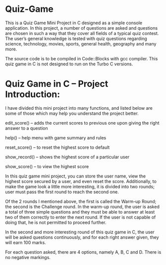 # Quiz-Game
This is a Quiz Game Mini Project in C designed as a simple console application. In this project, a number of questions are asked and questions are chosen in such a way that they cover all fields of a typical quiz contest. The user’s general knowledge is tested with quiz questions regarding science, technology, movies, sports, general health, geography and many more.

The source code is to be compiled in Code::Blocks with gcc compiler. This quiz game in C is not designed to run on the Turbo C versions. 

# Quiz Game in C – Project Introduction:
I have divided this mini project into many functions, and listed below are some of those which may help you understand the project better.

edit_score() – adds the current scores to previous one upon giving the right answer to a question

help() – help menu with game summary and rules

reset_score() – to reset the highest score to default

show_record() – shows the highest score of a particular user

show_score() – to view the highest score

In this quiz game mini project, you can store the user name, view the highest score secured by a user, and even reset the score. Additionally, to make the game look a little more interesting, it is divided into two rounds; user must pass the first round to reach the second one.

Of the 2 rounds I mentioned above, the first is called the Warm-up Round; the second is the Challenge round. In the warm-up round, the user is asked a total of three simple questions and they must be able to answer at least two of them correctly to enter the next round. If the user is not capable of doing that, he is not permitted to proceed further.

In the second and more interesting round of this quiz game in C, the user will be asked questions continuously, and for each right answer given, they will earn 100 marks.

For each question asked, there are 4 options, namely A, B, C and D. There is no negative markings.


